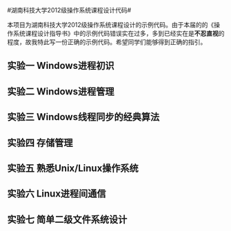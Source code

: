 #湖南科技大学2012级操作系统课程设计代码#

本项目为湖南科技大学2012级操作系统课程设计的示例代码。由于本届的的《操作系统课程设计指导书》中的示例代码错误实在过多，多到已经实在是**不忍直视**的程度，故我特此写一份正确的示例代码。希望同学们能够得到正确的指引。

## 实验一 Windows进程初识 ##

## 实验二 Windows进程管理 ##

## 实验三 Windows线程同步的经典算法 ##

## 实验四 存储管理 ##

## 实验五 熟悉Unix/Linux操作系统 ##

## 实验六 Linux进程间通信 ##

## 实验七 简单二级文件系统设计 ##
